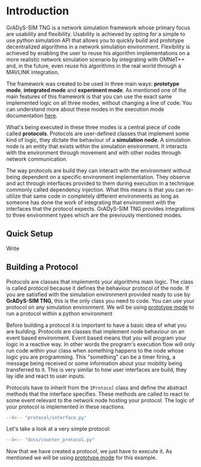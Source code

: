 # Introduction

GrADyS-SIM TNG is a network simulation framework whose primary focus are
usability and flexibility. Usability is achieved by opting for a simple to
use python simulation API that allows you to quickly build and prototype
decentralized algorithms in a network simulation environment. Flexibility
is achieved by enabling the user to reuse his algorithm implementations
on a more realistic network simulation scenario by integrating with OMNeT++
and, in the future, even reuse his algorithms in the real world through a
MAVLINK integration.

The framework was created to be used in three main ways: **prototype mode**,
**integrated mode** and **experiment mode**. As mentioned one of the main
features of this framework is that you can use the exact same implemented
logic on all three modes, without changing a line of code. You can understand
more about these modes in the execution mode documentation [here](execution.md).

What's being executed in these three modes is a central piece of code called
**protocols**. Protocols are user-defined classes that implement some kind of
logic, they dictate the behaviour of a **simulation node**. A simulation node
is an entity that exists within the simulation environment. It interacts with
the environment through movement and with other nodes through network communication.

The way protocols are build they can interact with the environment without
being dependent on a specific environment implementation. They observe and
act through interfaces provided to them during execution in a technique
commonly called dependency injection. What this means is that you can re-utilize
that same code in completely different environments as long as someone has done
the work of integrating that environment with the interfaces that the protocol
expects. GrADyS-SIM TNG provides integrations to three environment types which
are the previously mentioned modes.

## Quick Setup

Write

## Building a Protocol

Protocols are classes that implements your algorithms main logic. The class is
called protocol because it defines the behaviour protocol of the node. If you
are satisfied with the simulation environment provided ready to use by **GrADyS-SIM
TNG**, this is the only class you need to code. You can use your protocol on any
simulation environment. We will be using [prototype mode](execution.md#prototype-mode)
to run a protocol within a python environment

Before building a protocol it is important to have a basic idea of what you are
building. Protocols are classes that implement node behaviour on an event based
environment. Event based means that you will program your logic in a reactive
way. In other words the program's execution flow will only run code within your
class when something happens to the node whose logic you are programming. This
"something" can be a timer firing, a message being received or some information
about your mobility being transferred to it. This is very similar to how user
interfaces are build, they lay idle and react to user inputs.

Protocols have to inherit from the `IProtocol` class and define the abstract
methods that the interface specifies. These methods are called to react to some
event relevant to the network node hosting your protocol. The logic of your
protocol is implemented in these reactions. 

``` py title="protocol.interface.py"
--8<-- "protocol/interface.py"
```

Let's take a look at a very simple protocol:

``` py title="counter_protocol.py"
--8<-- "docs/counter_protocol.py"
```

Now that we have created a protocol, we just have to execute it. As mentioned we
will be using [prototype mode](execution.md#prototype-mode) for this example. 